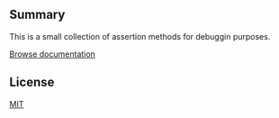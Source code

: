 ## Summary 
This is a small collection of assertion methods for debuggin purposes.

[Browse documentation](https://rharel.github.io/csharp-require/docs/index.html)

## License
[MIT](LICENSE.txt)
